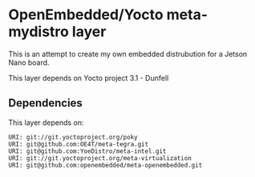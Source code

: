 # OpenEmbedded/Yocto meta-mydistro layer
This is an attempt to create my own embedded distrubution for a Jetson Nano board.

This layer depends on Yocto project 3.1 - Dunfell

## Dependencies
This layer depends on:
	
	URI: git://git.yoctoproject.org/poky
	URI: git@github.com:OE4T/meta-tegra.git
	URI: git@github.com:YoeDistro/meta-intel.git
	URI: git://git.yoctoproject.org/meta-virtualization
	URI: git@github.com:openembedded/meta-openembedded.git
